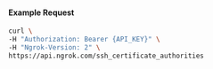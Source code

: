 
#### Example Request

```bash 
curl \
-H "Authorization: Bearer {API_KEY}" \
-H "Ngrok-Version: 2" \
https://api.ngrok.com/ssh_certificate_authorities
